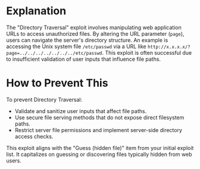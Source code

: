 # Explanation
The "Directory Traversal" exploit involves manipulating web application URLs to access unauthorized files. By altering the URL parameter (`page`), users can navigate the server's directory structure. An example is accessing the Unix system file `/etc/passwd` via a URL like `http://x.x.x.x/?page=../../../../../../../etc/passwd`. This exploit is often successful due to insufficient validation of user inputs that influence file paths.

# How to Prevent This
To prevent Directory Traversal:
- Validate and sanitize user inputs that affect file paths.
- Use secure file serving methods that do not expose direct filesystem paths.
- Restrict server file permissions and implement server-side directory access checks.

This exploit aligns with the "Guess (hidden file)" item from your initial exploit list. It capitalizes on guessing or discovering files typically hidden from web users.